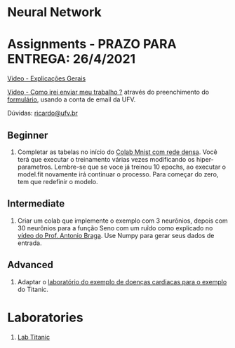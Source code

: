 # Neural Network

# Assignments - PRAZO PARA ENTREGA: 26/4/2021
[Video - Explicações Gerais](https://www.youtube.com/watch?v=Ug38GG3g28Q&list=PL-khHIKnEw7MFqHmeA5HFFQkPeRYTyi3_&index=1)

[Video - Como irei enviar meu trabalho ?](https://youtu.be/WZLP5J2YEAg) através do preenchimento do [formulário](https://docs.google.com/forms/d/e/1FAIpQLSdadDZhRTWZh_lUwIQwGCUUoNQCIdpvEWQCHHzLTZE8NNAAVA/viewform?usp=sf_link), usando a conta de email da UFV.

Dúvidas: ricardo@ufv.br

## Beginner

1. Completar as tabelas no início do [Colab Mnist com rede densa](https://colab.research.google.com/drive/1xbczKQA9thdcbw1H-aiz5pb_v9_r6JzW?usp=sharing). Você terá que executar o treinamento várias vezes modificando os hiper-parametros. Lembre-se que se voce já treinou 10 epochs, ao executar o model.fit novamente irá continuar o processo. Para começar do zero, tem que redefinir o modelo.


## Intermediate

1. Criar um colab que implemente o exemplo com 3 neurônios, depois com 30 neurônios para a função Seno com um ruĩdo como explicado no [vídeo do Prof. Antonio Braga](https://www.youtube.com/watch?v=4TnrLrvEiU4&list=PL9LlC0pBeCU9mQV8G7SQbyXG7y-tW5uab&index=4). Use Numpy para gerar seus dados de entrada. 

## Advanced

1. Adaptar o [laboratório do exemplo de doenças cardiacas para o exemplo](https://colab.research.google.com/drive/1v7T572eh3rtfauYRaTD9LN_Hb8L9-Ebt?usp=sharing) do Titanic.

# Laboratories

1. [Lab Titanic](https://colab.research.google.com/drive/1bHQHVmrD7CXzehMSJFymdXDAaeT2lgtD)

